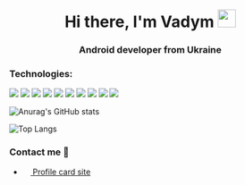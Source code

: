 <h1 align="center"> Hi there, I'm Vadym</a> 
<img src="https://github.com/blackcater/blackcater/raw/main/images/Hi.gif" height="32"/></h1>
<h3 align="center">Android developer from Ukraine</h3>

<h3 align="left">Technologies:</h3>

<img src="https://img.shields.io/badge/Kotlin-232324?style=for-the-badge&logo=kotlin&logoColor=7F52FF" /> <img src="https://img.shields.io/badge/Android-232324?style=for-the-badge&logo=android&logoColor=3DDC84" /> <img src="https://img.shields.io/badge/Git-232324?style=for-the-badge&logo=git&logoColor=F05032" /> <img src="https://img.shields.io/badge/GitHub-232324?style=for-the-badge&logo=github&logoColor=#F05032" /> <img src="https://img.shields.io/badge/SQLite-232324?style=for-the-badge&logo=sqlite&logoColor=003B57" /> <img src="https://img.shields.io/badge/MySQL-232324?style=for-the-badge&logo=mysql&logoColor=4479A1" /> <img src="https://img.shields.io/badge/PostgreSQL-232324?style=for-the-badge&logo=postgresql&logoColor=4169E1" /> <img src="https://img.shields.io/badge/Solid-232324?style=for-the-badge&logo=solid&logoColor=2C4F7C" /> <img src="https://img.shields.io/badge/Firebase-232324?style=for-the-badge&logo=firebase&logoColor=FFCA28" /> <img src="https://img.shields.io/badge/Agora-232324?style=for-the-badge&logo=agora&logoColor=099DFD" />

![Anurag's GitHub stats](https://github-readme-stats.vercel.app/api?username=sliderzxc&show_icons=true&theme=radical)

![Top Langs](https://github-readme-stats.vercel.app/api/top-langs/?username=sliderzxc&theme=radical&layout=compact&langs_count=10)


### Contact me 🔗

- <a href="https://vadymhrynyk.netlify.app"><img src="https://icon-library.com/images/website-icon-transparent/website-icon-transparent-26.jpg" width=14 height=14 /> Profile card site</a>
